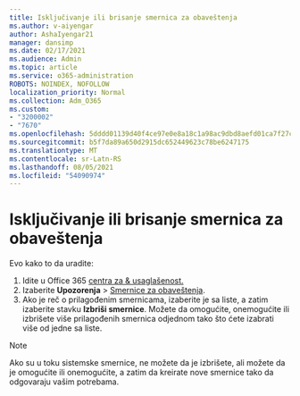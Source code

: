 ```yaml
---
title: Isključivanje ili brisanje smernica za obaveštenja
ms.author: v-aiyengar
author: AshaIyengar21
manager: dansimp
ms.date: 02/17/2021
ms.audience: Admin
ms.topic: article
ms.service: o365-administration
ROBOTS: NOINDEX, NOFOLLOW
localization_priority: Normal
ms.collection: Adm_O365
ms.custom:
- "3200002"
- "7670"
ms.openlocfilehash: 5dddd01139d40f4ce97e0e8a18c1a98ac9dbd8aefd01ca7f27c9b30eb532701a
ms.sourcegitcommit: b5f7da89a650d2915dc652449623c78be6247175
ms.translationtype: MT
ms.contentlocale: sr-Latn-RS
ms.lasthandoff: 08/05/2021
ms.locfileid: "54090974"
---
```

# <a name="turn-off-or-delete-alert-policies"></a>Isključivanje ili brisanje smernica za obaveštenja

Evo kako to da uradite:

1. Idite u Office 365 [centra za & usaglašenost.](https://go.microsoft.com/fwlink/p/?linkid=2077143)
1. Izaberite **Upozorenja**  >  [Smernice za obaveštenja](https://go.microsoft.com/fwlink/?linkid=2103208).
1. Ako je reč o prilagođenim smernicama, izaberite je sa liste, a zatim izaberite stavku **Izbriši smernice**. Možete da omogućite, onemogućite ili izbrišete više prilagođenih smernica odjednom tako što ćete izabrati više od jedne sa liste.

> [!NOTE]
> Ako su u toku sistemske smernice, ne možete da je izbrišete, ali možete da je omogućite ili onemogućite, a zatim da kreirate nove smernice tako da odgovaraju vašim potrebama.
